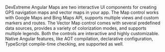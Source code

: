 DevExtreme Angular Maps are two interactive UI components for creating GPS navigation maps and vector maps in your app. The Map control works with Google Maps and Bing Maps API, supports multiple views and custom markers and routes. The Vector Map control comes with several predefined data sources, provides a variety of colorization modes, and supports multiple legends. Both the controls are interactive and highly customizable. Native Angular features, like AOT compilation, declarative configuration, TypeScript compile-time checking, are supported as well.